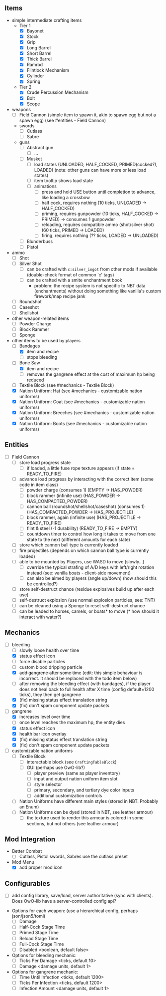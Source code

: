 ## Items
- simple intermediate crafting items
  - Tier 1
    - [x] Bayonet
    - [x] Stock
    - [x] Grip
    - [x] Long Barrel
    - [x] Short Barrel
    - [x] Thick Barrel
    - [x] Ramrod
    - [x] Flintlock Mechanism
    - [x] Cylinder
    - [x] Spring
  - Tier 2
    - [x] Crude Percussion Mechanism
    - [x] Bolt
    - [x] Scope

- weapons
  - [ ] Field Cannon (simple item to spawn it, akin to spawn egg but not a spawn egg) (see #entities - Field Cannon)
  - swords
    - [ ] Cutlass
    - [ ] Sabre
  - guns
    - [ ] Abstract gun
      - [ ] ...
    - [ ] Musket
      - [ ] load states (UNLOADED, HALF_COCKED, PRIMED(cocked?), LOADED) (note: other guns can have more or less load states)
      - [ ] item tooltip shows load state
      - [ ] animations
        - [ ] press and hold USE button until completion to advance, like loading a crossbow
        - [ ] half cock, requires nothing (10 ticks, UNLOADED -> HALF_COCKED)
        - [ ] priming, requires gunpowder (10 ticks, HALF_COCKED -> PRIMED) -> consumes 1 gunpowder
        - [ ] reloading, requires compatible ammo (shot/silver shot) (60 ticks, PRIMED -> LOADED)
        - [ ] firing, requires nothing (?? ticks, LOADED -> UNLOADED)
    - [ ] Blunderbuss
    - [ ] Pistol

- ammo
  - [ ] Shot
  - [ ] Silver Shot
    - [ ] can be crafted with `c:silver_ingot` from other mods if available (double-check format of common 'c' tags)
    - [ ] can be crafted with a smite enchantment book
      - problem: the recipe system is not specific to NBT data (enchantments) without doing something like vanilla's custom firework/map recipe jank
  - [ ] Roundshot
  - [ ] Caseshot
  - [ ] Shellshot

- other weapon-related items
  - [ ] Powder Charge
  - [ ] Block Rammer
  - [ ] Sponge

- other items to be used by players 
  - [ ] Bandages
    - [x] item and recipe
    - [ ] stops bleeding
  - [ ] Bone Saw
    - [x] item and recipe
    - [ ] removes the gangrene effect at the cost of maximum hp being reduced
  - [ ] Textile Block (see #mechanics - Textile Block)
  - [x] Nation Uniform: Hat (see #mechanics - customizable nation uniforms)
  - [x] Nation Uniform: Coat (see #mechanics - customizable nation uniforms)
  - [x] Nation Uniform: Breeches (see #mechanics - customizable nation uniforms)
  - [x] Nation Uniform: Boots (see #mechanics - customizable nation uniforms)

## Entities
- [ ] Field Cannon
  - [ ] store load progress state
    - [ ] if loaded, a little fuse rope texture appears (if state = READY_TO_FIRE)
  - [ ] advance load progress by interacting with the correct item (some code in item class)
    - [ ] powder charge (consumes 1) (EMPTY -> HAS_POWDER)
    - [ ] block rammer (infinite use) (HAS_POWDER -> HAS_COMPACTED_POWDER)
    - [ ] cannon ball (roundshot/shellshot/caseshot) (consumes 1) (HAS_COMPACTED_POWDER -> HAS_PROJECTILE)
    - [ ] block rammer, again (infinite use) (HAS_PROJECTILE -> READY_TO_FIRE)
    - [ ] flint & steel (-1 durability) (READY_TO_FIRE -> EMPTY)
    - [ ] countdown timer to control how long it takes to move from one state to the next (different amounts for each state)
  - [ ] store which cannon ball type is currently loaded
  - [ ] fire projectiles (depends on which cannon ball type is currently loaded)
  - [ ] able to be mounted by Players, use WASD to move (slowly...)
    - [ ] override the typical strafing of A/D keys with left/right rotation instead (see: vanilla boats - client-side movement)
    - [ ] can also be aimed by players (angle up/down) (how should this be controlled?)
  - [ ] store self-destruct chance (residue explosives build up after each use)
  - [ ] self-destruct explosion (use normal explosion particles, see: TNT)
  - [ ] can be cleaned using a Sponge to reset self-destruct chance
  - [ ] can be leaded to horses, camels, or boats* to move (* how should it interact with water?)

## Mechanics
- [ ] bleeding
  - [ ] slowly loose health over time
  - [x] status effect icon
  - [ ] force disable particles
  - [ ] custom blood dripping particle
  - [x] ~~add gangrene after some time~~ (edit: this simple behaviour is incorrect. It should be replaced with the todo item below)
  - [ ] after removing the bleeding effect (with bandages), if the player does not heal back to full health after X time (config default=1200 ticks), they then get gangrene
  - [x] (fix) missing status effect translation string
  - [x] (fix) don't spam component update packets
- [ ] gangrene
  - [x] increases level over time
  - [ ] once level reaches the maximum hp, the entity dies
  - [x] status effect icon
  - [x] health bar icon overlay
  - [x] (fix) missing status effect translation string
  - [x] (fix) don't spam component update packets
- [ ] customizable nation uniforms
  - [ ] Textile Block
    - [ ] interactable block (see `CraftingTableBlock`)
    - [ ] GUI (perhaps use OwO-lib?)
      - [ ] player preview (same as player inventory)
      - [ ] input and output nation uniform item slot
      - [ ] style selector
      - [ ] primary, secondary, and tertiary dye color inputs
      - [ ] additional customization controls
  - [ ] Nation Uniforms have different main styles (stored in NBT. Probably an Enum)
  - [ ] Nation Uniforms can be dyed (stored in NBT, see leather armour)
    - [ ] the texture used to render this armour is colored in some sections, but not others (see leather armour)

## Mod Integration
- Better Combat
  - [ ] Cutlass, Pistol swords, Sabres use the cutlass preset
- Mod Menu
  - [x] add proper mod icon

## Configurables
- [ ] add config library, save/load, server authoritative (sync with clients). Does OwO-lib have a server-controlled config api?
- Options for each weapon: (use a hierarchical config, perhaps json/json5/toml)
  - [ ] Damage <damage units>
  - [ ] Half-Cock Stage Time <ticks>
  - [ ] Primed Stage Time <ticks>
  - [ ] Reload Stage Time <ticks>
  - [ ] Full-Cock Stage Time <ticks>
  - [ ] Disabled <boolean, default false>
- Options for bleeding mechanic:
  - [ ] Ticks Per Damage <ticks, default 10>
  - [ ] Damage <damage units, default 1>
- Options for gangrene mechanic:
  - [ ] Time Until Infection <ticks, default 1200>
  - [ ] Ticks Per Infection <ticks, default 1200>
  - [ ] Infection Amount <damage units, default 1>
